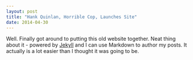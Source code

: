 ```yaml
---
layout: post
title: "Hank Quinlan, Horrible Cop, Launches Site"
date: 2014-04-30
---
```


Well. Finally got around to putting this old website together.
Neat thing about it - powered by [Jekyll](http://jekyllrb.com)
and I can use Markdown to author my posts. It actually is a lot easier than I thought it was going to be.